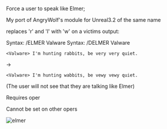 Force a user to speak like Elmer;

My port of AngryWolf's module for Unreal3.2 of the same name

replaces 'r' and 'l' with 'w' on a victims output:

Syntax: /ELMER Valware
Syntax: /DELMER Valware

`<Valware> I'm hunting rabbits, be very very quiet.`

  ->
  
`<Valware> I'm hunting wabbits, be vewy vewy quiet.`
  
  
(The user will not see that they are talking like Elmer)


Requires oper

Cannot be set on other opers

![elmer](https://c.tenor.com/L9LxlrJudBEAAAAC/elmer-fudd-hunter.gif)
